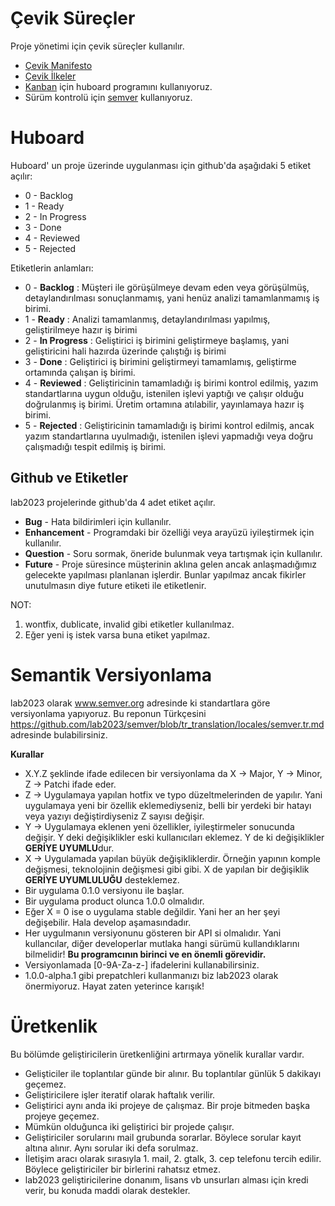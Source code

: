 # Çevik Süreçler

Proje yönetimi için çevik süreçler kullanılır.

* [Çevik Manifesto](http://agilemanifesto.org/iso/tr/)
* [Çevik İlkeler](http://agilemanifesto.org/iso/tr/principles.html)
* [Kanban](http://kanban.lab2023.com) için huboard programını kullanıyoruz.
* Sürüm kontrolü için [semver](http://semver.org/) kullanıyoruz.

# Huboard

Huboard' un proje üzerinde uygulanması için github'da aşağıdaki 5 etiket açılır:

* 0 - Backlog
* 1 - Ready
* 2 - In Progress
* 3 - Done
* 4 - Reviewed
* 5 - Rejected

Etiketlerin anlamları:

* 0 - **Backlog** : Müşteri ile görüşülmeye devam eden veya görüşülmüş, detaylandırılması sonuçlanmamış, yani henüz analizi tamamlanmamış iş birimi.
* 1 - **Ready** : Analizi tamamlanmış, detaylandırılması yapılmış, geliştirilmeye hazır iş birimi
* 2 - **In Progress** : Geliştirici iş birimini geliştirmeye başlamış, yani geliştiricini hali hazırda üzerinde çalıştığı iş birimi
* 3 - **Done** : Geliştirici iş birimini geliştirmeyi tamamlamış, geliştirme ortamında çalışan iş birimi.
* 4 - **Reviewed** : Geliştiricinin tamamladığı iş birimi kontrol edilmiş, yazım standartlarına uygun olduğu, istenilen işlevi yaptığı ve çalışır olduğu doğrulanmış iş birimi. Üretim ortamına atılabilir, yayınlamaya hazır iş birimi.
* 5 - **Rejected** : Geliştiricinin tamamladığı iş birimi kontrol edilmiş, ancak yazım standartlarına uyulmadığı, istenilen işlevi yapmadığı veya doğru çalışmadığı tespit edilmiş iş birimi.

## Github ve Etiketler

lab2023 projelerinde github'da 4 adet etiket açılır.

* **Bug** - Hata bildirimleri için kullanılır.
* **Enhancement** - Programdaki bir özelliği veya arayüzü iyileştirmek için kullanılır.
* **Question** - Soru sormak, öneride bulunmak veya tartışmak için kullanılır.
* **Future** - Proje süresince müşterinin aklına gelen ancak anlaşmadığımız gelecekte yapılması planlanan işlerdir. Bunlar yapılmaz ancak fikirler unutulmasın diye future etiketi ile etiketlenir.

NOT: 

1. wontfix, dublicate, invalid gibi etiketler kullanılmaz. 
2. Eğer yeni iş istek varsa buna etiket yapılmaz. 

# Semantik Versiyonlama

lab2023 olarak www.semver.org adresinde ki standartlara göre versiyonlama yapıyoruz. Bu reponun Türkçesini https://github.com/lab2023/semver/blob/tr_translation/locales/semver.tr.md adresinde bulabilirsiniz.

**Kurallar**

* X.Y.Z şeklinde ifade edilecen bir versiyonlama da X -> Major, Y -> Minor, Z -> Patchi ifade eder.
* Z -> Uygulamaya yapılan hotfix ve typo düzeltmelerinden de yapılır. Yani uygulamaya yeni bir özellik eklemediyseniz, belli bir yerdeki bir hatayı veya yazıyı değiştirdiyseniz Z sayısı değişir.
* Y -> Uygulamaya eklenen yeni özellikler, iyileştirmeler sonucunda değişir. Y deki değişiklikler eski kullanıcıları eklemez. Y de ki değişiklikler **GERİYE UYUMLU**dur.
* X -> Uygulamada yapılan büyük değişikliklerdir. Örneğin yapının komple değişmesi, teknolojinin değişmesi gibi gibi. X de yapılan bir değişiklik **GERİYE UYUMLULUĞU** desteklemez.
* Bir uygulama 0.1.0 versiyonu ile başlar. 
* Bir uygulama product olunca 1.0.0 olmalıdır. 
* Eğer X = 0 ise o uygulama stable değildir. Yani her an her şeyi değişebilir. Hala develop aşamasındadır.
* Her uygulmanın versiyonunu gösteren bir API si olmalıdır. Yani kullancılar, diğer developerlar mutlaka hangi sürümü kullandıklarını bilmelidir! **Bu programcının birinci ve en önemli görevidir.**
* Versiyonlamada [0-9A-Za-z-] ifadelerini kullanabilirsiniz.
* 1.0.0-alpha.1 gibi prepatchleri kullanmanızı biz lab2023 olarak önermiyoruz. Hayat zaten yeterince karışık!

# Üretkenlik

Bu bölümde geliştiricilerin üretkenliğini artırmaya yönelik kurallar vardır.

* Gelişticiler ile toplantılar günde bir alınır. Bu toplantılar günlük 5 dakikayı geçemez.
* Geliştiricilere işler iteratif olarak haftalık verilir.
* Geliştirici aynı anda iki projeye de çalışmaz. Bir proje bitmeden başka projeye geçemez.
* Mümkün olduğunca iki geliştirici bir projede çalışır.
* Geliştiriciler sorularını mail grubunda sorarlar. Böylece sorular kayıt altına alınır. Aynı sorular iki defa sorulmaz.
* İletişim aracı olarak sırasıyla 1. mail, 2. gtalk, 3. cep telefonu tercih edilir. Böylece geliştiriciler bir birlerini rahatsız etmez.
* lab2023 geliştiricilerine donanım, lisans vb unsurları alması için kredi verir, bu konuda maddi olarak destekler.
